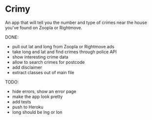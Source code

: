 # Crimy

An app that will tell you the number and type of crimes near the house you've found on Zoopla or Rightmove.

DONE:
- pull out lat and long from Zoopla or Rightmove ads
- take long and lat and find crimes through police API
- show interesting crime data
- allow to search crimes for postcode
- add disclaimer
- extract classes out of main file

TODO:
- hide errors, show an error page
- make the app look pretty
- add tests
- push to Heroku
- long should be lng or lon
